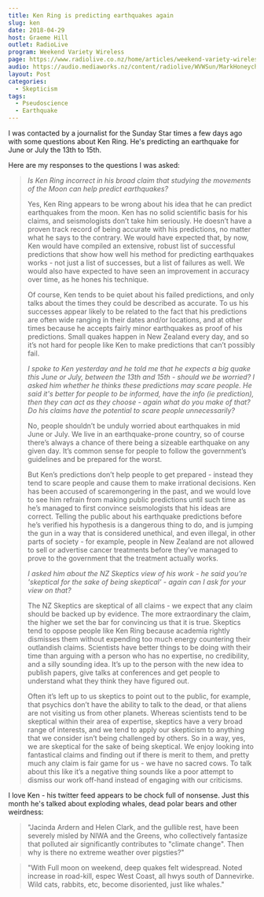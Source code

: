 ```yaml
---
title: Ken Ring is predicting earthquakes again
slug: ken
date: 2018-04-29
host: Graeme Hill
outlet: RadioLive
program: Weekend Variety Wireless
page: https://www.radiolive.co.nz/home/articles/weekend-variety-wireless/2018/04/skeptical-thoughts--homeopathy---ken-ring.html
audio: https://audio.mediaworks.nz/content/radiolive/WVWSun/MarkHoneychurch29_04_18.mp3
layout: Post
categories:
  - Skepticism
tags:
  - Pseudoscience
  - Earthquake
---
```


I was contacted by a journalist for the Sunday Star times a few days ago with some questions about Ken Ring. He's predicting an earthquake for June or July the 13th to 15th.

<!-- more -->

Here are my responses to the questions I was asked:

> _Is Ken Ring incorrect in his broad claim that studying the movements of the Moon can help predict earthquakes?_
>
> Yes, Ken Ring appears to be wrong about his idea that he can predict earthquakes from the moon. Ken has no solid scientific basis for his claims, and seismologists don’t take him seriously. He doesn’t have a proven track record of being accurate with his predictions, no matter what he says to the contrary. We would have expected that, by now, Ken would have compiled an extensive, robust list of successful predictions that show how well his method for predicting earthquakes works - not just a list of successes, but a list of failures as well. We would also have expected to have seen an improvement in accuracy over time, as he hones his technique.
>
> Of course, Ken tends to be quiet about his failed predictions, and only talks about the times they could be described as accurate. To us his successes appear likely to be related to the fact that his predictions are often wide ranging in their dates and/or locations, and at other times because he accepts fairly minor earthquakes as proof of his predictions. Small quakes happen in New Zealand every day, and so it’s not hard for people like Ken to make predictions that can’t possibly fail.
>
> _I spoke to Ken yesterday and he told me that he expects a big quake this June or July, between the 13th and 15th - should we be worried? I asked him whether he thinks these predictions may scare people. He said it's better for people to be informed, have the info (ie prediction), then they can act as they choose - again what do you make of that? Do his claims have the potential to scare people unnecessarily?_
>
> No, people shouldn’t be unduly worried about earthquakes in mid June or July. We live in an earthquake-prone country, so of course there’s always a chance of there being a sizeable earthquake on any given day. It’s common sense for people to follow the government’s guidelines and be prepared for the worst.
>
> But Ken’s predictions don’t help people to get prepared - instead they tend to scare people and cause them to make irrational decisions. Ken has been accused of scaremongering in the past, and we would love to see him refrain from making public predictions until such time as he’s managed to first convince seismologists that his ideas are correct. Telling the public about his earthquake predictions before he’s verified his hypothesis is a dangerous thing to do, and is jumping the gun in a way that is considered unethical, and even illegal, in other parts of society - for example, people in New Zealand are not allowed to sell or advertise cancer treatments before they’ve managed to prove to the government that the treatment actually works.
>
> _I asked him about the NZ Skeptics view of his work - he said you're 'skeptical for the sake of being skeptical' - again can I ask for your view on that?_
>
> The NZ Skeptics are skeptical of all claims - we expect that any claim should be backed up by evidence. The more extraordinary the claim, the higher we set the bar for convincing us that it is true. Skeptics tend to oppose people like Ken Ring because academia rightly dismisses them without expending too much energy countering their outlandish claims. Scientists have better things to be doing with their time than arguing with a person who has no expertise, no credibility, and a silly sounding idea. It’s up to the person with the new idea to publish papers, give talks at conferences and get people to understand what they think they have figured out.
>
> Often it’s left up to us skeptics to point out to the public, for example, that psychics don’t have the ability to talk to the dead, or that aliens are not visiting us from other planets. Whereas scientists tend to be skeptical within their area of expertise, skeptics have a very broad range of interests, and we tend to apply our skepticism to anything that we consider isn’t being challenged by others. So in a way, yes, we are skeptical for the sake of being skeptical. We enjoy looking into fantastical claims and finding out if there is merit to them, and pretty much any claim is fair game for us - we have no sacred cows. To talk about this like it’s a negative thing sounds like a poor attempt to dismiss our work off-hand instead of engaging with our criticisms.

I love Ken - his twitter feed appears to be chock full of nonsense. Just this month he's talked about exploding whales, dead polar bears and other weirdness:

> "Jacinda Ardern and Helen Clark, and the gullible rest, have been severely misled by NIWA and the Greens, who collectively fantasize that polluted air significantly contributes to "climate change". Then why is there no extreme weather over pigsties?"

> "With Full moon on weekend, deep quakes felt widespread. Noted increase in road-kill, espec West Coast, all hwys south of Dannevirke. Wild cats, rabbits, etc, become disoriented, just like whales."
